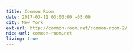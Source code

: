 ```yaml
---
title: Common Room
date: 2017-03-11 03:00:00 -05:00
city: New York
ext-url: http://common-room.net/common-room-2/
nice-url: common-room.net
living: true
---
```

